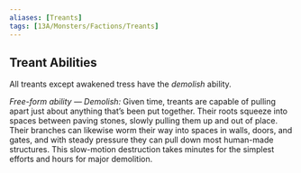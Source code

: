 ```yaml
---
aliases: [Treants]
tags: [13A/Monsters/Factions/Treants]
---
```


## Treant Abilities

All treants except awakened tress have the *demolish* ability.

*Free-form ability — Demolish:* Given time, treants are capable of pulling apart just about anything that’s been put together. Their roots squeeze into spaces between paving stones, slowly pulling them up and out of place. Their branches can likewise worm their way into spaces in walls, doors, and gates, and with steady pressure they can pull down most human-made structures. This slow-motion destruction takes minutes for the simplest efforts and hours for major demolition.

